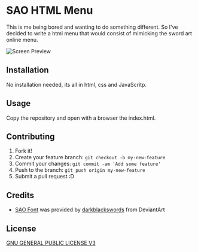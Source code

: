 # SAO HTML Menu

This is me being bored and wanting to do something different. So I've decided to write a html menu that would consist of mimicking the sword art online menu.

![Screen Preview](https://raw.githubusercontent.com/Xiandrios/SAOMenu/master/Screen%20Preview.png "Screen Preview")

## Installation

No installation needed, its all in html, css and JavaScritp.

## Usage

Copy the repository and open with a browser the index.html.

## Contributing

1. Fork it!
2. Create your feature branch: `git checkout -b my-new-feature`
3. Commit your changes: `git commit -am 'Add some feature'`
4. Push to the branch: `git push origin my-new-feature`
5. Submit a pull request :D

## Credits

* [SAO Font](https://darkblackswords.deviantart.com/art/Sword-Art-Online-Font-342305125) was provided by [darkblackswords](https://darkblackswords.deviantart.com/) from DeviantArt

## License

[GNU GENERAL PUBLIC LICENSE V3](https://github.com/Xiandrios/SAOMenu/blob/master/LICENSE)
